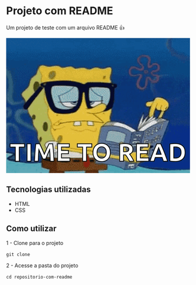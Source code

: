 # Projeto com README
Um projeto de teste com um arquivo README 👍

[<img src="./gif1.gif" alt="gif de exemplo">](https://google.com)


## Tecnologias utilizadas
 - HTML
 - CSS

 ## Como utilizar

1 - Clone para o projeto
```
git clone
```

2 - Acesse a pasta do projeto
```
cd repositorio-com-readme
```